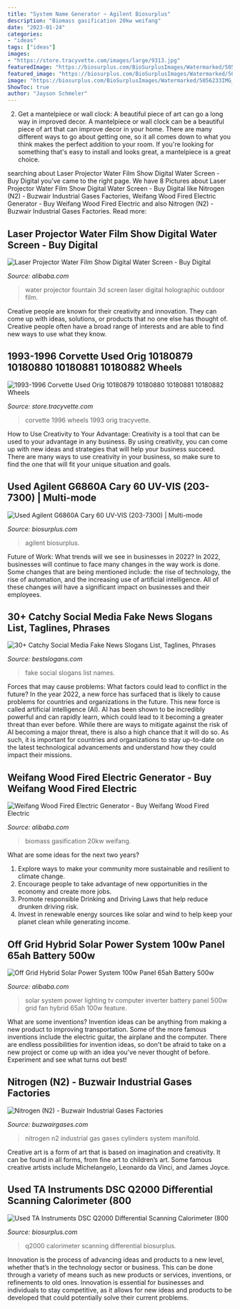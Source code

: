 ```yaml
---
title: "System Name Generator ~ Agilent Biosurplus"
description: "Biomass gasification 20kw weifang"
date: "2023-01-24"
categories:
- "ideas"
tags: ["ideas"]
images:
- "https://store.tracyvette.com/images/large/9313.jpg"
featuredImage: "https://biosurplus.com/BioSurplusImages/Watermarked/5056090IMG_1433.jpg"
featured_image: "https://biosurplus.com/BioSurplusImages/Watermarked/5056090IMG_1433.jpg"
image: "https://biosurplus.com/BioSurplusImages/Watermarked/5056233IMG_9843.jpg"
ShowToc: true
author: "Jayson Schmeler"
---
```



2. Get a mantelpiece or wall clock: A beautiful piece of art can go a long way in improved decor.
A mantelpiece or wall clock can be a beautiful piece of art that can improve decor in your home. There are many different ways to go about getting one, so it all comes down to what you think makes the perfect addition to your room. If you're looking for something that's easy to install and looks great, a mantelpiece is a great choice.

	

		
searching about Laser Projector Water Film Show Digital Water Screen - Buy Digital you've came to the right page. We have 8 Pictures about Laser Projector Water Film Show Digital Water Screen - Buy Digital like Nitrogen (N2) - Buzwair Industrial Gases Factories, Weifang Wood Fired Electric Generator - Buy Weifang Wood Fired Electric and also Nitrogen (N2) - Buzwair Industrial Gases Factories. Read more:
		
    
## Laser Projector Water Film Show Digital Water Screen - Buy Digital

<img loading=lazy src="https://sc01.alicdn.com/kf/HTB1qATENpXXXXbqXVXXq6xXFXXX6/200613582/HTB1qATENpXXXXbqXVXXq6xXFXXX6.jpg" onerror="this.onerror=null;this.src='https://tse4.mm.bing.net/th?id=OIP.V134-zWazeFG1UsNzwIMkAHaE8&amp;pid=15.1';" alt="Laser Projector Water Film Show Digital Water Screen - Buy Digital">

_Source: alibaba.com_

>water projector fountain 3d screen laser digital holographic outdoor film. 

	

Creative people are known for their creativity and innovation. They can come up with ideas, solutions, or products that no one else has thought of. Creative people often have a broad range of interests and are able to find new ways to use what they know.

    
## 1993-1996 Corvette Used Orig 10180879 10180880 10180881 10180882 Wheels

<img loading=lazy src="https://store.tracyvette.com/images/large/9313.jpg" onerror="this.onerror=null;this.src='https://tse4.mm.bing.net/th?id=OIP.AwUUkRSFNSZkZKsehhvDawHaFj&amp;pid=15.1';" alt="1993-1996 Corvette Used Orig 10180879 10180880 10180881 10180882 Wheels">

_Source: store.tracyvette.com_

>corvette 1996 wheels 1993 orig tracyvette. 

	

How to Use Creativity to Your Advantage:
Creativity is a tool that can be used to your advantage in any business. By using creativity, you can come up with new ideas and strategies that will help your business succeed. There are many ways to use creativity in your business, so make sure to find the one that will fit your unique situation and goals.

    
## Used Agilent G6860A Cary 60 UV-VIS (203-7300) | Multi-mode

<img loading=lazy src="https://biosurplus.com/BioSurplusImages/Watermarked/5056233IMG_9843.jpg" onerror="this.onerror=null;this.src='https://tse4.mm.bing.net/th?id=OIP.7tKCOUKEQhLw15RqDVaZdQHaE8&amp;pid=15.1';" alt="Used Agilent G6860A Cary 60 UV-VIS (203-7300) | Multi-mode">

_Source: biosurplus.com_

>agilent biosurplus. 

	

Future of Work: What trends will we see in businesses in 2022?
In 2022, businesses will continue to face many changes in the way work is done. Some changes that are being mentioned include: the rise of technology, the rise of automation, and the increasing use of artificial intelligence. All of these changes will have a significant impact on businesses and their employees.

    
## 30+ Catchy Social Media Fake News Slogans List, Taglines, Phrases

<img loading=lazy src="http://media.bestslogans.com/img/searches/g/8/catchy-social-media-fake-news-slogans-list-202010_0255.png" onerror="this.onerror=null;this.src='https://tse4.mm.bing.net/th?id=OIP.XGTAHRDUnN5gOO2-JZn4WgHaGL&amp;pid=15.1';" alt="30+ Catchy Social Media Fake News Slogans List, Taglines, Phrases">

_Source: bestslogans.com_

>fake social slogans list names. 

	

Forces that may cause problems: What factors could lead to conflict in the future?
In the year 2022, a new force has surfaced that is likely to cause problems for countries and organizations in the future. This new force is called artificial intelligence (AI). AI has been shown to be incredibly powerful and can rapidly learn, which could lead to it becoming a greater threat than ever before. While there are ways to mitigate against the risk of AI becoming a major threat, there is also a high chance that it will do so. As such, it is important for countries and organizations to stay up-to-date on the latest technological advancements and understand how they could impact their missions.

    
## Weifang Wood Fired Electric Generator - Buy Weifang Wood Fired Electric

<img loading=lazy src="https://img.alicdn.com/imgextra/i1/6000000002236/O1CN01c29Fkg1SO8BX7UnWu_!!6000000002236-0-tbvideo.jpg" onerror="this.onerror=null;this.src='https://tse1.mm.bing.net/th?id=OIP.KdeR4N0vQ5NRZQ0eb3vgOgHaNE&amp;pid=15.1';" alt="Weifang Wood Fired Electric Generator - Buy Weifang Wood Fired Electric">

_Source: alibaba.com_

>biomass gasification 20kw weifang. 

	

What are some ideas for the next two years?
1. Explore ways to make your community more sustainable and resilient to climate change.
2. Encourage people to take advantage of new opportunities in the economy and create more jobs.
3. Promote responsible Drinking and Driving Laws that help reduce drunken driving risk.
4. Invest in renewable energy sources like solar and wind to help keep your planet clean while generating income.

    
## Off Grid Hybrid Solar Power System 100w Panel 65ah Battery 500w

<img loading=lazy src="http://sc01.alicdn.com/kf/HTB1_LS9SpXXXXaBXpXXq6xXFXXXi/225730427/HTB1_LS9SpXXXXaBXpXXq6xXFXXXi.jpg" onerror="this.onerror=null;this.src='https://tse3.mm.bing.net/th?id=OIP.0KZcXdta4vlIZ6HKWaVcegHaJ3&amp;pid=15.1';" alt="Off Grid Hybrid Solar Power System 100w Panel 65ah Battery 500w">

_Source: alibaba.com_

>solar system power lighting tv computer inverter battery panel 500w grid fan hybrid 65ah 100w feature. 

	

What are some inventions?
Invention ideas can be anything from making a new product to improving transportation. Some of the more famous inventions include the electric guitar, the airplane and the computer. There are endless possibilities for invention ideas, so don't be afraid to take on a new project or come up with an idea you've never thought of before. Experiment and see what turns out best!

    
## Nitrogen (N2) - Buzwair Industrial Gases Factories

<img loading=lazy src="https://buzwairgases.com/wp-content/uploads/nitrogen-2-1.jpg" onerror="this.onerror=null;this.src='https://tse4.mm.bing.net/th?id=OIP.n3g2dOjdkIToYVS8BJBoAAHaFj&amp;pid=15.1';" alt="Nitrogen (N2) - Buzwair Industrial Gases Factories">

_Source: buzwairgases.com_

>nitrogen n2 industrial gas gases cylinders system manifold. 

	

Creative art is a form of art that is based on imagination and creativity. It can be found in all forms, from fine art to children’s art. Some famous creative artists include Michelangelo, Leonardo da Vinci, and James Joyce.

    
## Used TA Instruments DSC Q2000 Differential Scanning Calorimeter (800

<img loading=lazy src="https://biosurplus.com/BioSurplusImages/Watermarked/5056090IMG_1433.jpg" onerror="this.onerror=null;this.src='https://tse2.mm.bing.net/th?id=OIP.kFdGodsBzjdhaj-Xc23nXgHaE7&amp;pid=15.1';" alt="Used TA Instruments DSC Q2000 Differential Scanning Calorimeter (800">

_Source: biosurplus.com_

>q2000 calorimeter scanning differential biosurplus. 

	

Innovation is the process of advancing ideas and products to a new level, whether that’s in the technology sector or business. This can be done through a variety of means such as new products or services, inventions, or refinements to old ones. Innovation is essential for businesses and individuals to stay competitive, as it allows for new ideas and products to be developed that could potentially solve their current problems.

